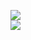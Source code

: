[![](https://img.shields.io/badge/Made%20With-Github%20Spray-lightgrey.svg?style=for-the-badge&logo=github)](https://github.com/Annihil/github-spray#21059)  
[![](https://i.imgur.com/2DrTn0Z.gif)](https://github.com/Annihil/github-spray)
